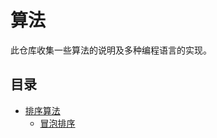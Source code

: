 算法  
========

此仓库收集一些算法的说明及多种编程语言的实现。  

目录
--------

* [排序算法](sort/)
  * [冒泡排序](sort/bubble-sort/)
